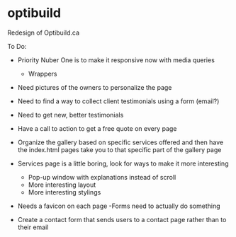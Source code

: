 # optibuild
Redesign of Optibuild.ca

To Do:

- Priority Nuber One is to make it responsive now with media queries

    - Wrappers



- Need pictures of the owners to personalize the page
- Need to find a way to collect client testimonials using a form (email?)
- Need to get new, better testimonials 


- Have a call to action to get a free quote on every page


- Organize the gallery based on specific services offered and then have the index.html pages take you to that specific part of the gallery page

- Services page is a little boring, look for ways to make it more interesting
    - Pop-up window with explanations instead of scroll
    - More interesting layout
    - More interesting stylings


- Needs a favicon on each page
-Forms need to actually do something
- Create a contact form that sends users to a contact page rather than to their email
